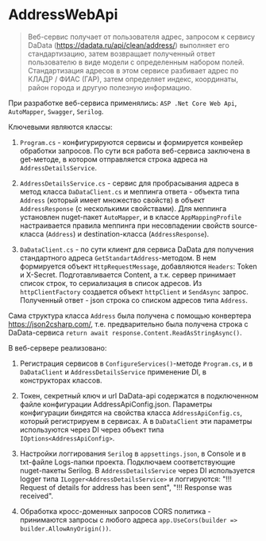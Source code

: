 # AddressWebApi

>Веб-сервис получает от пользователя адрес, запросом к сервису DaData (https://dadata.ru/api/clean/address/) выполняет его стандартизацию, затем возвращает полученный ответ пользователю в виде модели с определенным набором полей. 
Стандартизация адресов в этом сервисе разбивает адрес по КЛАДР / ФИАС (ГАР), затем определяет индекс, координаты, район города и другую полезную информацию. 

При разработке веб-сервиса применялись: 
`ASP .Net Core Web Api`, `AutoMapper`, `Swagger`, `Serilog`.

Ключевыми являются классы:
1. `Program.cs` - конфигурируются сервисы и формируется конвейер обработки запросов.
По сути вся работа веб-сервиса заключена в get-методе, в котором отправляется строка адреса на `AddressDetailsService`.

2. `AddressDetailsService.cs` - сервис для пробрасывания адреса в метод класса `DaDataClient.cs` и меппинга ответа - объекта типа `Address` (который имеет множество свойств) в объект `AddressResponse` (с несколькими свойствами).
Для меппинга установлен nuget-пакет `AutoMapper`, и в классе `AppMappingProfile` настраивается правила меппинга при несовпадении свойств source-класса (`Address`) и destination-класса (`AddressResponse`).

3. `DaDataClient.cs` - по сути клиент для сервиса DaData для получения стандартного адреса `GetStandartAddress`-методом.
В нем формируется объект `HttpRequestMessage`, добавляются `Headers`: Token и X-Secret.
Подготавливается Content, а т.к. сервер принимает список строк, то сериализация в список адресов.
Из `httpClientFactory` создается объект `httpClient` и `SendAsync` запрос.
Полученный ответ - json строка со списком адресов типа `Address`.

Сама структура класса `Address` была получена с помощью конвертера https://json2csharp.com/, 
т.е. предварительно была получена строка с DaData-сервиса 
`return await response.Content.ReadAsStringAsync()`.


В веб-сервере реализовано:
1. Регистрация сервисов в `ConfigureServices()`-методе `Program.cs`, и в `DaDataClient` и `AddressDetailsService` применение DI, в конструкторах классов.

2. Токен, секретный ключ и url DaData-api содержатся в подключенном файле конфигурации AddressApiConfig.json.
Параметры конфигурации биндятся на свойства класса `AddressApiConfig.cs`, который регистрируем в сервисах.
А в `DaDataClient` эти параметры используются через DI через объект типа `IOptions<AddressApiConfig>`.

3. Настройки логгирования `Serilog` в `appsettings.json`, в Console и в txt-файле Logs-папки проекта.
Подключаем соответствующие nuget-пакеты Serilog. 
В `AddressDetailsService` через DI используется logger типа `ILogger<AddressDetailsService>` и логгируются:
"!!! Request of details for address has been sent",
"!!! Response was received".

4. Обработка кросс-доменных запросов CORS политика - принимаются запросы с любого адреса
`app.UseCors(builder => builder.AllowAnyOrigin())`.

